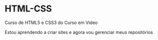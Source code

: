 # HTML-CSS
 Curso de HTML5 e CSS3 do Curso em Vídeo

Estou aprendendo a criar sites e agora vou gerenciar meus repositórios